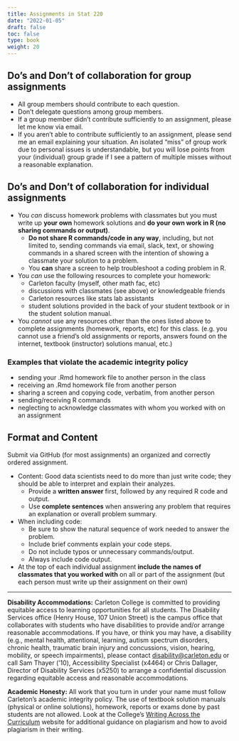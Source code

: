 ```yaml
---
title: Assignments in Stat 220
date: "2022-01-05"
draft: false  
toc: false  
type: book  
weight: 20
---
```


## Do’s and Don’t of collaboration for group assignments

-   All group members should contribute to each question.
-   Don’t delegate questions among group members.
-   If a group member didn’t contribute sufficiently to an assignment,
    please let me know via email.
-   If you aren’t able to contribute sufficiently to an assignment,
    please send me an email explaining your situation. An isolated
    “miss” of group work due to personal issues is understandable, but
    you will lose points from your (individual) group grade if I see a
    pattern of multiple misses without a reasonable explanation.

## Do’s and Don’t of collaboration for individual assignments

-   You *can* discuss homework problems with classmates but you must
    write up **your own** homework solutions and **do your own work in R
    (no sharing commands or output)**.
    -   **Do not share R commands/code in any way**, including, but not
        limited to, sending commands via email, slack, text, or showing
        commands in a shared screen with the intention of showing a
        classmate your solution to a problem.
    -   You **can** share a screen to help troubleshoot a coding problem
        in R.
-   You *can* use the following resources to complete your homework:
    -   Carleton faculty (myself, other math fac, etc)
    -   discussions with classmates (see above) or knowledgeable friends
    -   Carleton resources like stats lab assistants
    -   student solutions provided in the back of your student textbook
        or in the student solution manual.
-   You *cannot* use any resources other than the ones listed above to
    complete assignments (homework, reports, etc) for this class.
    (e.g. you cannot use a friend’s old assignments or reports, answers
    found on the internet, textbook (instructor) solutions manual, etc.)

### Examples that violate the academic integrity policy

-   sending your .Rmd homework file to another person in the class
-   receiving an .Rmd homework file from another person
-   sharing a screen and copying code, verbatim, from another person
-   sending/receiving R commands
-   neglecting to acknowledge classmates with whom you worked with on an
    assignment

## Format and Content

Submit via GitHub (for most assignments) an organized and correctly
ordered assignment.

-   Content: Good data scientists need to do more than just write code;
    they should be able to interpret and explain their analyzes.
    -   Provide a **written answer** first, followed by any required R
        code and output.  
    -   Use **complete sentences** when answering any problem that
        requires an explanation or overall problem summary.
-   When including code:
    -   Be sure to show the natural sequence of work needed to answer
        the problem.
    -   Include brief comments explain your code steps.
    -   Do not include typos or unnecessary commands/output.
    -   Always include code output.
-   At the top of each individual assignment **include the names of
    classmates that you worked with** on all or part of the assignment
    (but each person must write up their assignment on their own)

------------------------------------------------------------------------

**Disability Accommodations:** Carleton College is committed to
providing equitable access to learning opportunities for all students.
The Disability Services office (Henry House, 107 Union Street) is the
campus office that collaborates with students who have disabilities to
provide and/or arrange reasonable accommodations. If you have, or think
you may have, a disability (e.g., mental health, attentional, learning,
autism spectrum disorders, chronic health, traumatic brain injury and
concussions, vision, hearing, mobility, or speech impairments), please
contact <disability@carleton.edu> or call Sam Thayer (’10),
Accessibility Specialist (x4464) or Chris Dallager, Director of
Disability Services (x5250) to arrange a confidential discussion
regarding equitable access and reasonable accommodations.

**Academic Honesty:** All work that you turn in under your name must
follow Carleton’s academic integrity policy. The use of textbook
solution manuals (physical or online solutions), homework, reports or
exams done by past students are not allowed. Look at the College’s
[Writing Across the
Curriculum](https://www.carleton.edu/writing/plagiarism/) website for
additional guidance on plagiarism and how to avoid plagiarism in their
writing.
